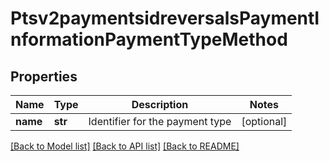 # Ptsv2paymentsidreversalsPaymentInformationPaymentTypeMethod

## Properties
Name | Type | Description | Notes
------------ | ------------- | ------------- | -------------
**name** | **str** | Identifier for the payment type  | [optional] 

[[Back to Model list]](../README.md#documentation-for-models) [[Back to API list]](../README.md#documentation-for-api-endpoints) [[Back to README]](../README.md)


